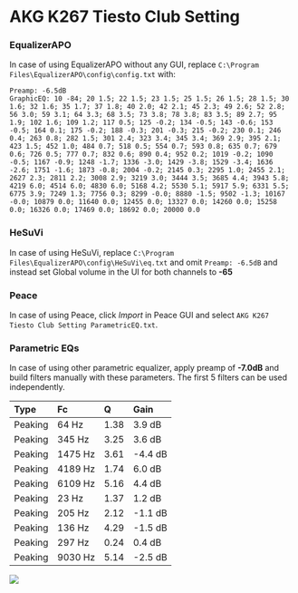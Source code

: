 # AKG K267 Tiesto Club Setting

### EqualizerAPO
In case of using EqualizerAPO without any GUI, replace `C:\Program Files\EqualizerAPO\config\config.txt`
with:
```
Preamp: -6.5dB
GraphicEQ: 10 -84; 20 1.5; 22 1.5; 23 1.5; 25 1.5; 26 1.5; 28 1.5; 30 1.6; 32 1.6; 35 1.7; 37 1.8; 40 2.0; 42 2.1; 45 2.3; 49 2.6; 52 2.8; 56 3.0; 59 3.1; 64 3.3; 68 3.5; 73 3.8; 78 3.8; 83 3.5; 89 2.7; 95 1.9; 102 1.6; 109 1.2; 117 0.5; 125 -0.2; 134 -0.5; 143 -0.6; 153 -0.5; 164 0.1; 175 -0.2; 188 -0.3; 201 -0.3; 215 -0.2; 230 0.1; 246 0.4; 263 0.8; 282 1.5; 301 2.4; 323 3.4; 345 3.4; 369 2.9; 395 2.1; 423 1.5; 452 1.0; 484 0.7; 518 0.5; 554 0.7; 593 0.8; 635 0.7; 679 0.6; 726 0.5; 777 0.7; 832 0.6; 890 0.4; 952 0.2; 1019 -0.2; 1090 -0.5; 1167 -0.9; 1248 -1.7; 1336 -3.0; 1429 -3.8; 1529 -3.4; 1636 -2.6; 1751 -1.6; 1873 -0.8; 2004 -0.2; 2145 0.3; 2295 1.0; 2455 2.1; 2627 2.3; 2811 2.2; 3008 2.9; 3219 3.0; 3444 3.5; 3685 4.4; 3943 5.8; 4219 6.0; 4514 6.0; 4830 6.0; 5168 4.2; 5530 5.1; 5917 5.9; 6331 5.5; 6775 3.9; 7249 1.3; 7756 0.3; 8299 -0.0; 8880 -1.5; 9502 -1.3; 10167 -0.0; 10879 0.0; 11640 0.0; 12455 0.0; 13327 0.0; 14260 0.0; 15258 0.0; 16326 0.0; 17469 0.0; 18692 0.0; 20000 0.0
```

### HeSuVi
In case of using HeSuVi, replace `C:\Program Files\EqualizerAPO\config\HeSuVi\eq.txt` and omit `Preamp:
-6.5dB` and instead set Global volume in the UI for both channels to **-65**

### Peace
In case of using Peace, click *Import* in Peace GUI and select `AKG K267 Tiesto Club Setting ParametricEQ.txt`.

### Parametric EQs
In case of using other parametric equalizer, apply preamp of **-7.0dB** and build filters manually with
these parameters. The first 5 filters can be used independently.

| Type    | Fc      |    Q | Gain    |
|:--------|:--------|:-----|:--------|
| Peaking | 64 Hz   | 1.38 | 3.9 dB  |
| Peaking | 345 Hz  | 3.25 | 3.6 dB  |
| Peaking | 1475 Hz | 3.61 | -4.4 dB |
| Peaking | 4189 Hz | 1.74 | 6.0 dB  |
| Peaking | 6109 Hz | 5.16 | 4.4 dB  |
| Peaking | 23 Hz   | 1.37 | 1.2 dB  |
| Peaking | 205 Hz  | 2.12 | -1.1 dB |
| Peaking | 136 Hz  | 4.29 | -1.5 dB |
| Peaking | 297 Hz  | 0.24 | 0.4 dB  |
| Peaking | 9030 Hz | 5.14 | -2.5 dB |

![](https://raw.githubusercontent.com/jaakkopasanen/AutoEq/master/results/innerfidelity/sbaf-serious/AKG%20K267%20Tiesto%20Club%20Setting/AKG%20K267%20Tiesto%20Club%20Setting.png)